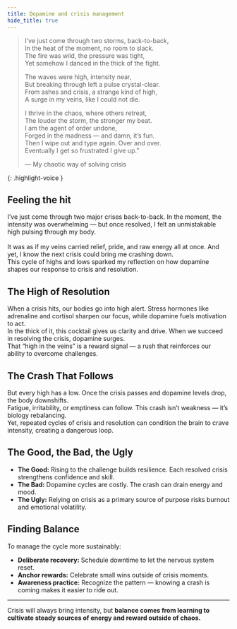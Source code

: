 ```yaml
---
title: Dopamine and crisis management
hide_title: true
---
```



> I’ve just come through two storms, back-to-back, <br>
> In the heat of the moment, no room to slack. <br>
> The fire was wild, the pressure was tight, <br>
> Yet somehow I danced in the thick of the fight. <br>  
>  
> The waves were high, intensity near, <br>
> But breaking through left a pulse crystal-clear. <br>
> From ashes and crisis, a strange kind of high, <br>
> A surge in my veins, like I could not die. <br>  
>  
> I thrive in the chaos, where others retreat, <br>
> The louder the storm, the stronger my beat. <br>
> I am the agent of order undone, <br>
> Forged in the madness — and damn, it’s fun.<br>
> Then I wipe out and type again. Over and over. <br>
> Eventually I get so frustrated I give up.”<br>  
>   
> — My chaotic way of solving crisis  
> 
{: .highlight-voice }  


## Feeling the hit
I’ve just come through two major crises back-to-back. In the moment, the intensity was overwhelming — but once resolved, I felt an unmistakable high pulsing through my body.<br>  
It was as if my veins carried relief, pride, and raw energy all at once. And yet, I know the next crisis could bring me crashing down.<br>
This cycle of highs and lows sparked my reflection on how dopamine shapes our response to crisis and resolution.  

## The High of Resolution  
When a crisis hits, our bodies go into high alert. Stress hormones like adrenaline and cortisol sharpen our focus, while dopamine fuels motivation to act.<br>
In the thick of it, this cocktail gives us clarity and drive. When we succeed in resolving the crisis, dopamine surges.<br>
That “high in the veins” is a reward signal — a rush that reinforces our ability to overcome challenges.

## The Crash That Follows  
But every high has a low. Once the crisis passes and dopamine levels drop, the body downshifts.<br>
Fatigue, irritability, or emptiness can follow. This crash isn’t weakness — it’s biology rebalancing.<br>
Yet, repeated cycles of crisis and resolution can condition the brain to crave intensity, creating a dangerous loop.

## The Good, the Bad, the Ugly  
- **The Good:** Rising to the challenge builds resilience. Each resolved crisis strengthens confidence and skill.  
- **The Bad:** Dopamine cycles are costly. The crash can drain energy and mood.  
- **The Ugly:** Relying on crisis as a primary source of purpose risks burnout and emotional volatility.

## Finding Balance  
To manage the cycle more sustainably:  
- **Deliberate recovery:** Schedule downtime to let the nervous system reset.  
- **Anchor rewards:** Celebrate small wins outside of crisis moments.  
- **Awareness practice:** Recognize the pattern — knowing a crash is coming makes it easier to ride out.

---

Crisis will always bring intensity, but **balance comes from learning to cultivate steady sources of energy and reward outside of chaos.** 